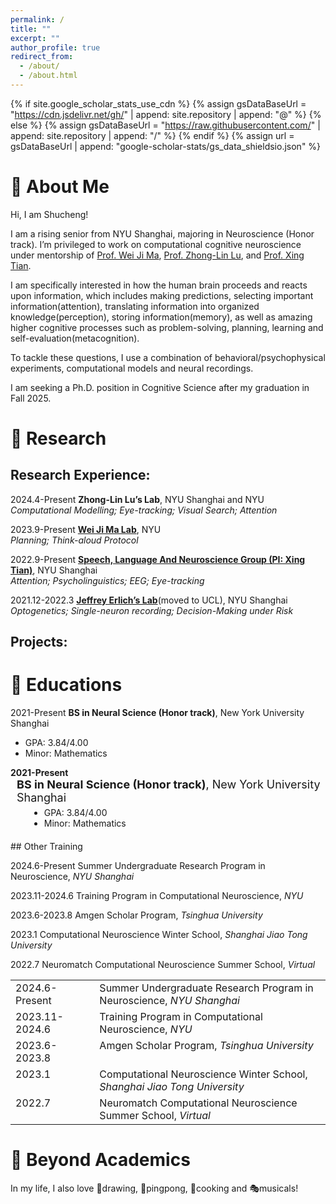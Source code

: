 ```yaml
---
permalink: /
title: ""
excerpt: ""
author_profile: true
redirect_from: 
  - /about/
  - /about.html
---
```


{% if site.google_scholar_stats_use_cdn %}
{% assign gsDataBaseUrl = "https://cdn.jsdelivr.net/gh/" | append: site.repository | append: "@" %}
{% else %}
{% assign gsDataBaseUrl = "https://raw.githubusercontent.com/" | append: site.repository | append: "/" %}
{% endif %}
{% assign url = gsDataBaseUrl | append: "google-scholar-stats/gs_data_shieldsio.json" %}

<span class='anchor' id='about-me'></span>
# 👋 About Me
Hi, I am Shucheng! 

I am a rising senior from NYU Shanghai, majoring in Neuroscience (Honor track). I’m privileged to work on computational cognitive neuroscience under mentorship of [Prof. Wei Ji Ma](https://as.nyu.edu/faculty/weiji-ma.html), [Prof. Zhong-Lin Lu](https://shanghai.nyu.edu/academics/faculty/directory/zhong-lin-lu), and [Prof. Xing Tian](https://shanghai.nyu.edu/academics/faculty/directory/xing-tian).

I am specifically interested in how the human brain proceeds and reacts upon information, which includes making predictions, selecting important information(attention), translating information into organized knowledge(perception), storing information(memory), as well as amazing higher cognitive processes such as problem-solving, planning, learning and self-evaluation(metacognition).

To tackle these questions, I use a combination of behavioral/psychophysical experiments, computational models and neural recordings.

I am seeking a Ph.D. position in Cognitive Science after my graduation in Fall 2025.

<span class='anchor' id='-research'></span>
# 📝 Research 
## Research Experience:
2024.4-Present   **Zhong-Lin Lu’s Lab**, NYU Shanghai and NYU\
  *Computational Modelling; Eye-tracking; Visual Search; Attention*
  
2023.9-Present   **[Wei Ji Ma Lab](https://www.cns.nyu.edu/malab/)**, NYU\
  *Planning; Think-aloud Protocol*
  
2022.9-Present   **[Speech, Language And Neuroscience Group (PI: Xing Tian)](https://slangscience.github.io/slang/)**, NYU Shanghai\
  *Attention; Psycholinguistics; EEG; Eye-tracking*
  
2021.12-2022.3   **[Jeffrey Erlich’s Lab](https://www.sainsburywellcome.org/web/groups/erlich-lab)**(moved to UCL), NYU Shanghai\
  *Optogenetics; Single-neuron recording; Decision-Making under Risk*
  
## Projects:

<span class='anchor' id='-educations'></span>
# 📖 Educations
2021-Present   **BS in Neural Science (Honor track)**, New York University Shanghai
  - GPA: 3.84/4.00
  - Minor: Mathematics 
<div style="margin-bottom: 20px;">
  <div style="font-weight: bold;">2021-Present</div>
  <div style="font-size: 18px; margin-left: 10px;">
    <strong>BS in Neural Science (Honor track)</strong>, New York University Shanghai
  </div>
  <ul style="margin-top: 5px; margin-left: 30px;">
    <li>GPA: 3.84/4.00</li>
    <li>Minor: Mathematics</li>
  </ul>
</div>
## Other Training

2024.6-Present       Summer Undergraduate Research Program in Neuroscience, *NYU Shanghai*

2023.11-2024.6   Training Program in Computational Neuroscience, *NYU*

2023.6-2023.8    Amgen Scholar Program, *Tsinghua University*

2023.1           Computational Neuroscience Winter School, *Shanghai Jiao Tong University*

2022.7           Neuromatch Computational Neuroscience Summer School, *Virtual*

<table style="border-collapse: collapse; width: 100%; border: none;">
  <tr style="border: none;">
    <td style="padding-right: 20px; vertical-align: top; border: none;">2024.6-Present</td>
    <td style="vertical-align: top; border: none;">Summer Undergraduate Research Program in Neuroscience, <em>NYU Shanghai</em></td>
  </tr>
  <tr style="border: none;">
    <td style="padding-right: 20px; vertical-align: top; border: none;">2023.11-2024.6</td>
    <td style="vertical-align: top; border: none;">Training Program in Computational Neuroscience, <em>NYU</em></td>
  </tr>
  <tr style="border: none;">
    <td style="padding-right: 20px; vertical-align: top; border: none;">2023.6-2023.8</td>
    <td style="vertical-align: top; border: none;">Amgen Scholar Program, <em>Tsinghua University</em></td>
  </tr>
  <tr style="border: none;">
    <td style="padding-right: 20px; vertical-align: top; border: none;">2023.1</td>
    <td style="vertical-align: top; border: none;">Computational Neuroscience Winter School, <em>Shanghai Jiao Tong University</em></td>
  </tr>
  <tr style="border: none;">
    <td style="padding-right: 20px; vertical-align: top; border: none;">2022.7</td>
    <td style="vertical-align: top; border: none;">Neuromatch Computational Neuroscience Summer School, <em>Virtual</em></td>
  </tr>
</table>


<span class='anchor' id='-beyond-academics'></span>
# 💬 Beyond Academics
In my life, I also love 🎨drawing, 🏓pingpong, 🍳cooking and 🎭musicals!

